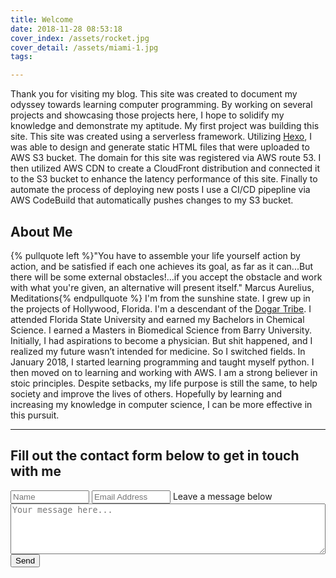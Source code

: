 ```yaml
---
title: Welcome
date: 2018-11-28 08:53:18
cover_index: /assets/rocket.jpg
cover_detail: /assets/miami-1.jpg
tags:

---
```


Thank you for visiting my blog. This site was created to document my odyssey towards learning computer programming. By working on several projects and showcasing those projects here, I hope to solidify my knowledge and demonstrate my aptitude. My first project was building this site. This site was created using a serverless framework. Utilizing [Hexo](https://hexo.io), I was able to design and generate static HTML files that were uploaded to AWS S3 bucket. The domain for this site was registered via AWS route 53. I then utilized AWS CDN to create a CloudFront distribution and connected it to the S3 bucket to enhance the latency performance of this site. Finally to automate the process of deploying new posts I use a CI/CD pipepline via AWS CodeBuild that automatically pushes changes to my S3 bucket.  

## About Me

{% pullquote left %}"You have to assemble your life yourself action by action, and be satisfied if each one achieves its goal, as far as it can...But there will be some external obstacles!...if you accept the obstacle and work with what you're given, an alternative will present itself." Marcus Aurelius, Meditations{% endpullquote %}
I'm from the sunshine state. I grew up in the projects of Hollywood, Florida. I'm a descendant of the [Dogar Tribe](https://en.wikipedia.org/wiki/Dogar). I attended Florida State University and earned my Bachelors in Chemical Science. I earned a Masters in Biomedical Science from Barry University. Initially, I had aspirations to become a physician. But shit happened, and I realized my future wasn’t intended for medicine. So I switched fields. In January 2018, I started learning programming and taught myself python. I then moved on to learning and working with AWS. I am a strong believer in stoic principles. Despite setbacks, my life purpose is still the same, to help society and improve the lives of others. Hopefully by learning and increasing my knowledge in computer science, I can be more effective in this pursuit.

----------------

## **Fill out the contact form below to get in touch with me**
  <form method="POST" action="https://formspree.io/ahmadbilal16@gmail.com">
    <input type="text" name="fullname" placeholder="Name" style="width:25%;">
    <input type="text" name="email" placeholder="Email Address" style="width:25%;">
	Leave a message below
    <textarea rows="5" name="message" placeholder="Your message here..." style="width:100%;"></textarea>
	<input type="hidden" name="_next" value="https://billyboyballin.com/contact/index.html" />
    <button type="submit">Send</button>
  </form>
  
